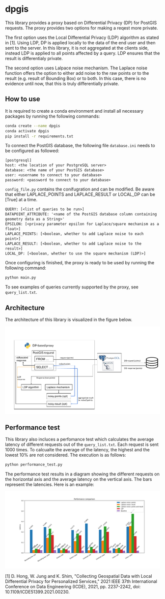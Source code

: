 # dpgis

This library provides a proxy based on Differential Privacy (DP) for PostGIS requests. The proxy provides two options for making a reqest more private. 

The first option uses the Local Differential Privacy (LDP) algorithm as stated in [1]. Using LDP, DP is applied locally to the data of the end user and then sent to the server. In this library, it is not aggregated at the clients side, instead LDP is applied to all points affected by a query. LDP ensures that the result is differentialy private.

The second option uses Lalpace noise mechanism. The Laplace noise function offers the option to either add noise to the raw points or to the result (e.g. result of Bounding Box) or to both. In this case, there is no evidence until now, that this is truly differentially private.


## How to use

It is required to create a conda environment and install all necessary packages by running the following commands:

``` bash
conda create --name dpgis
conda activate dpgis
pip install -r requirements.txt
```

To connect the PostGIS database, the following file `database.ini` needs to be configured as followed:

```
[postgresql]
host: <the location of your PostgreSQL server>
database: <the name of your PostGIS database>
user: <username to connect to your database>
password: <password to connect to your database>
```


`config_file.py` contains the conifugration and can be modified.
Be aware that either LAPLACE_POINTS and LAPLACE_RESULT or LOCAL_DP can be [True] at a time.

```
QUERY: [<list of queries to be run>]
DATAPOINT_ATTRIBUTE: '<name of the PostGIS database column containing geometry data as a String>'
EPSILON: [<privacy parameter epsilon for Laplace/square mechanism as a float>]
LAPLACE_POINTS: [<boolean, whether to add Laplace noise to each point>]
LAPLACE_RESULT: [<boolean, whether to add Laplace noise to the result>]
LOCAL_DP: [<boolean, whether to use the square mechanism (LDP)>]
```


Once configuring is finished, the proxy is ready to be used by running the following command:

``` bash
python main.py
```

To see examples of queries currently supported by the proxy, see `query_list.txt`.

## Architecture

The architecture of this library is visualized in the figure below.

![Architecture](architecture.png)

## Performance test

This library also incluces a perfomance test which calculates the average latency of different requests out of the `query_list.txt`. Each request is sent 1000 times. To calcualte the average of the latency, the highest and the lowest 10% are not considered. The execution is as follows:

``` bash
python performance_test.py
```

The performance test results in a diagram showing the different requests on the horizontal axis and the average latency on the vertical axis. The bars represent the latencies. Here is an example:

![Performance test example](performance_test_example.png)


[1] D. Hong, W. Jung and K. Shim, "Collecting Geospatial Data with Local Differential Privacy for Personalized Services," 2021 IEEE 37th International Conference on Data Engineering (ICDE), 2021, pp. 2237-2242, doi: 10.1109/ICDE51399.2021.00230.